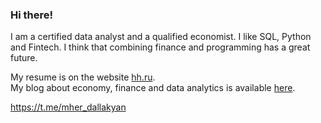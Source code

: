 ### Hi there!

I am a certified data analyst and a qualified economist. I like SQL, Python and Fintech. I think that combining finance and programming has a great future.

My resume is on the website [hh.ru](https://krasnodar.hh.ru/resume/130003eaff0bfcd9940039ed1f31397a6f4237).  
My blog about economy, finance and data analytics is available [here](https://dzen.ru/financier_and_data_analyst).


https://t.me/mher_dallakyan
